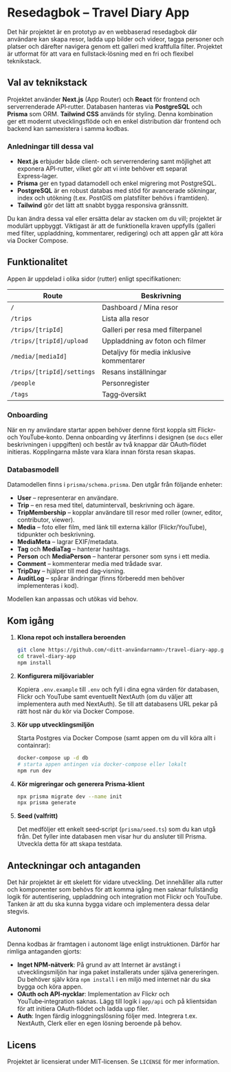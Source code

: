 # Resedagbok – Travel Diary App

Det här projektet är en prototyp av en webbaserad resedagbok där användare kan skapa resor, ladda upp bilder och videor, tagga personer och platser och därefter navigera genom ett galleri med kraftfulla filter. Projektet är utformat för att vara en fullstack‑lösning med en fri och flexibel teknikstack.

## Val av teknikstack

Projektet använder **Next.js** (App Router) och **React** för frontend och serverrenderade API‑rutter. Databasen hanteras via **PostgreSQL** och **Prisma** som ORM. **Tailwind CSS** används för styling. Denna kombination ger ett modernt utvecklingsflöde och en enkel distribution där frontend och backend kan samexistera i samma kodbas.

### Anledningar till dessa val

- **Next.js** erbjuder både client‑ och serverrendering samt möjlighet att exponera API‑rutter, vilket gör att vi inte behöver ett separat Express‑lager.
- **Prisma** ger en typad datamodell och enkel migrering mot PostgreSQL.
- **PostgreSQL** är en robust databas med stöd för avancerade sökningar, index och utökning (t.ex. PostGIS om platsfilter behövs i framtiden).
- **Tailwind** gör det lätt att snabbt bygga responsiva gränssnitt.

Du kan ändra dessa val eller ersätta delar av stacken om du vill; projektet är modulärt uppbyggt. Viktigast är att de funktionella kraven uppfylls (galleri med filter, uppladdning, kommentarer, redigering) och att appen går att köra via Docker Compose.

## Funktionalitet

Appen är uppdelad i olika sidor (rutter) enligt specifikationen:

| Route | Beskrivning |
|------|-------------|
| `/` | Dashboard / Mina resor |
| `/trips` | Lista alla resor |
| `/trips/[tripId]` | Galleri per resa med filterpanel |
| `/trips/[tripId]/upload` | Uppladdning av foton och filmer |
| `/media/[mediaId]` | Detaljvy för media inklusive kommentarer |
| `/trips/[tripId]/settings` | Resans inställningar |
| `/people` | Personregister |
| `/tags` | Tagg‑översikt |

### Onboarding

När en ny användare startar appen behöver denne först koppla sitt Flickr‑ och YouTube‑konto. Denna onboarding vy återfinns i designen (se `docs` eller beskrivningen i uppgiften) och består av två knappar där OAuth‑flödet initieras. Kopplingarna måste vara klara innan första resan skapas.

### Databasmodell

Datamodellen finns i `prisma/schema.prisma`. Den utgår från följande enheter:

- **User** – representerar en användare.
- **Trip** – en resa med titel, datumintervall, beskrivning och ägare.
- **TripMembership** – kopplar användare till resor med roller (owner, editor, contributor, viewer).
- **Media** – foto eller film, med länk till externa källor (Flickr/YouTube), tidpunkter och beskrivning.
- **MediaMeta** – lagrar EXIF/metadata.
- **Tag** och **MediaTag** – hanterar hashtags.
- **Person** och **MediaPerson** – hanterar personer som syns i ett media.
- **Comment** – kommenterar media med trådade svar.
- **TripDay** – hjälper till med dag‑visning.
- **AuditLog** – spårar ändringar (finns förberedd men behöver implementeras i kod).

Modellen kan anpassas och utökas vid behov.

## Kom igång

1. **Klona repot och installera beroenden**

   ```bash
   git clone https://github.com/<ditt‑användarnamn>/travel-diary-app.git
   cd travel-diary-app
   npm install
   ```

2. **Konfigurera miljövariabler**

   Kopiera `.env.example` till `.env` och fyll i dina egna värden för databasen, Flickr och YouTube samt eventuellt NextAuth (om du väljer att implementera auth med NextAuth). Se till att databasens URL pekar på rätt host när du kör via Docker Compose.

3. **Kör upp utvecklingsmiljön**

   Starta Postgres via Docker Compose (samt appen om du vill köra allt i containrar):

   ```bash
   docker-compose up -d db
   # starta appen antingen via docker-compose eller lokalt
   npm run dev
   ```

4. **Kör migreringar och generera Prisma‑klient**

   ```bash
   npx prisma migrate dev --name init
   npx prisma generate
   ```

5. **Seed (valfritt)**

   Det medföljer ett enkelt seed‑script (`prisma/seed.ts`) som du kan utgå från. Det fyller inte databasen men visar hur du ansluter till Prisma. Utveckla detta för att skapa testdata.

## Anteckningar och antaganden

Det här projektet är ett skelett för vidare utveckling. Det innehåller alla rutter och komponenter som behövs för att komma igång men saknar fullständig logik för autentisering, uppladdning och integration mot Flickr och YouTube. Tanken är att du ska kunna bygga vidare och implementera dessa delar stegvis.

### Autonomi

Denna kodbas är framtagen i autonomt läge enligt instruktionen. Därför har rimliga antaganden gjorts:

- **Inget NPM‑nätverk**: På grund av att Internet är avstängt i utvecklingsmiljön har inga paket installerats under själva genereringen. Du behöver själv köra `npm install` i en miljö med internet när du ska bygga och köra appen.
- **OAuth och API‑nycklar**: Implementation av Flickr och YouTube‑integration saknas. Lägg till logik i `app/api` och på klientsidan för att initiera OAuth‑flödet och ladda upp filer.
- **Auth**: Ingen färdig inloggningslösning följer med. Integrera t.ex. NextAuth, Clerk eller en egen lösning beroende på behov.

## Licens

Projektet är licensierat under MIT‑licensen. Se `LICENSE` för mer information.